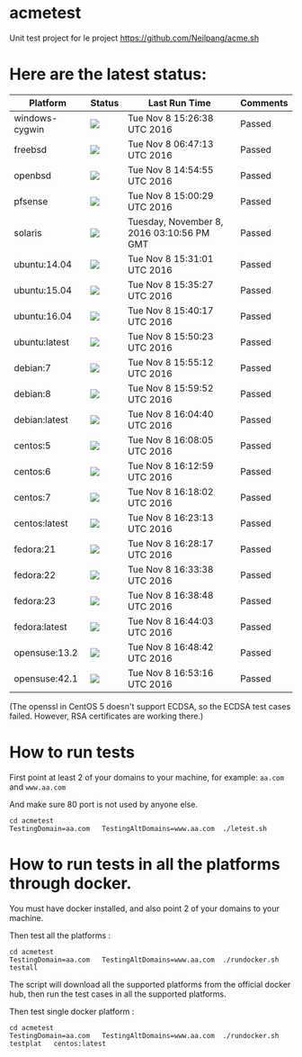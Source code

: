 # acmetest
Unit test project for le project https://github.com/Neilpang/acme.sh



# Here are the latest status:

| Platform | Status| Last Run Time| Comments|
-----------|-------|--------------|---------|
|windows-cygwin| ![](https://cdn.rawgit.com/Neilpang/letest/master/status/windows-cygwin.svg?1478618798)| Tue Nov  8 15:26:38 UTC 2016| Passed |
|freebsd| ![](https://cdn.rawgit.com/Neilpang/letest/master/status/freebsd.svg?1478587633)| Tue Nov  8 06:47:13 UTC 2016| Passed |
|openbsd| ![](https://cdn.rawgit.com/Neilpang/letest/master/status/openbsd.svg?1478616895)| Tue Nov  8 14:54:55 UTC 2016| Passed |
|pfsense| ![](https://cdn.rawgit.com/Neilpang/letest/master/status/pfsense.svg?1478617229)| Tue Nov  8 15:00:29 UTC 2016| Passed |
|solaris| ![](https://cdn.rawgit.com/Neilpang/letest/master/status/solaris.svg?1478617856)| Tuesday, November  8, 2016 03:10:56 PM GMT| Passed |
|ubuntu:14.04| ![](https://cdn.rawgit.com/Neilpang/letest/master/status/ubuntu-14.04.svg?1478619061)| Tue Nov  8 15:31:01 UTC 2016| Passed |
|ubuntu:15.04| ![](https://cdn.rawgit.com/Neilpang/letest/master/status/ubuntu-15.04.svg?1478619327)| Tue Nov  8 15:35:27 UTC 2016| Passed |
|ubuntu:16.04| ![](https://cdn.rawgit.com/Neilpang/letest/master/status/ubuntu-16.04.svg?1478619617)| Tue Nov  8 15:40:17 UTC 2016| Passed |
|ubuntu:latest| ![](https://cdn.rawgit.com/Neilpang/letest/master/status/ubuntu-latest.svg?1478620223)| Tue Nov  8 15:50:23 UTC 2016| Passed |
|debian:7| ![](https://cdn.rawgit.com/Neilpang/letest/master/status/debian-7.svg?1478620512)| Tue Nov  8 15:55:12 UTC 2016| Passed |
|debian:8| ![](https://cdn.rawgit.com/Neilpang/letest/master/status/debian-8.svg?1478620792)| Tue Nov  8 15:59:52 UTC 2016| Passed |
|debian:latest| ![](https://cdn.rawgit.com/Neilpang/letest/master/status/debian-latest.svg?1478621080)| Tue Nov  8 16:04:40 UTC 2016| Passed |
|centos:5| ![](https://cdn.rawgit.com/Neilpang/letest/master/status/centos-5.svg?1478621285)| Tue Nov  8 16:08:05 UTC 2016| Passed |
|centos:6| ![](https://cdn.rawgit.com/Neilpang/letest/master/status/centos-6.svg?1478621579)| Tue Nov  8 16:12:59 UTC 2016| Passed |
|centos:7| ![](https://cdn.rawgit.com/Neilpang/letest/master/status/centos-7.svg?1478621882)| Tue Nov  8 16:18:02 UTC 2016| Passed |
|centos:latest| ![](https://cdn.rawgit.com/Neilpang/letest/master/status/centos-latest.svg?1478622193)| Tue Nov  8 16:23:13 UTC 2016| Passed |
|fedora:21| ![](https://cdn.rawgit.com/Neilpang/letest/master/status/fedora-21.svg?1478622497)| Tue Nov  8 16:28:17 UTC 2016| Passed |
|fedora:22| ![](https://cdn.rawgit.com/Neilpang/letest/master/status/fedora-22.svg?1478622818)| Tue Nov  8 16:33:38 UTC 2016| Passed |
|fedora:23| ![](https://cdn.rawgit.com/Neilpang/letest/master/status/fedora-23.svg?1478623128)| Tue Nov  8 16:38:48 UTC 2016| Passed |
|fedora:latest| ![](https://cdn.rawgit.com/Neilpang/letest/master/status/fedora-latest.svg?1478623443)| Tue Nov  8 16:44:03 UTC 2016| Passed |
|opensuse:13.2| ![](https://cdn.rawgit.com/Neilpang/letest/master/status/opensuse-13.2.svg?1478623722)| Tue Nov  8 16:48:42 UTC 2016| Passed |
|opensuse:42.1| ![](https://cdn.rawgit.com/Neilpang/letest/master/status/opensuse-42.1.svg?1478623996)| Tue Nov  8 16:53:16 UTC 2016| Passed |
(The openssl in CentOS 5 doesn't support ECDSA, so the ECDSA test cases failed. However, RSA certificates are working there.)

# How to run tests

First point at least 2 of your domains to your machine, 
for example: `aa.com` and `www.aa.com`

And make sure 80 port is not used by anyone else.

```
cd acmetest
TestingDomain=aa.com   TestingAltDomains=www.aa.com  ./letest.sh
```

# How to run tests in all the platforms through docker.

You must have docker installed, and also point 2 of your domains to your machine.

Then test all the platforms :

```
cd acmetest
TestingDomain=aa.com   TestingAltDomains=www.aa.com  ./rundocker.sh  testall
```

The script will download all the supported platforms from the official docker hub, then run the test cases in all the supported platforms.

Then test single docker platform :

```
cd acmetest
TestingDomain=aa.com   TestingAltDomains=www.aa.com  ./rundocker.sh  testplat   centos:latest
```









